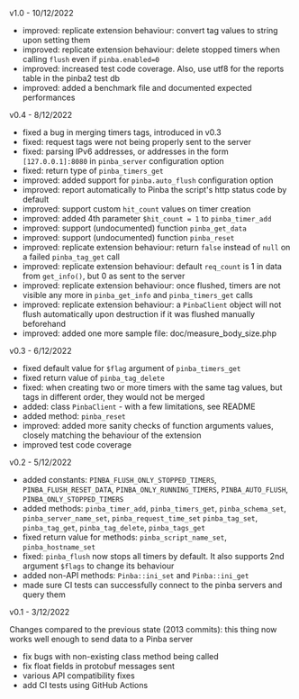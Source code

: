 v1.0 - 10/12/2022

* improved: replicate extension behaviour: convert tag values to string upon setting them
* improved: replicate extension behaviour: delete stopped timers when calling `flush` even if `pinba.enabled=0`
* improved: increased test code coverage. Also, use utf8 for the reports table in the pinba2 test db
* improved: added a benchmark file and documented expected performances

v0.4 - 8/12/2022

* fixed a bug in merging timers tags, introduced in v0.3
* fixed: request tags were not being properly sent to the server
* fixed: parsing IPv6 addresses, or addresses in the form `[127.0.0.1]:8080` in `pinba_server` configuration option
* fixed: return type of `pinba_timers_get`
* improved: added support for `pinba.auto_flush` configuration option
* improved: report automatically to Pinba the script's http status code by default
* improved: support custom `hit_count` values on timer creation
* improved: added 4th parameter `$hit_count = 1` to `pinba_timer_add`
* improved: support (undocumented) function `pinba_get_data`
* improved: support (undocumented) function `pinba_reset`
* improved: replicate extension behaviour: return `false` instead of `null` on a failed `pinba_tag_get` call
* improved: replicate extension behaviour: default `req_count` is 1 in data from `get_info()`, but 0 as sent to the server
* improved: replicate extension behaviour: once flushed, timers are not visible any more in `pinba_get_info` and `pinba_timers_get` calls
* improved: replicate extension behaviour: a `PinbaClient` object will not flush automatically upon destruction if
  it was flushed manually beforehand
* improved: added one more sample file: doc/measure_body_size.php

v0.3 - 6/12/2022

* fixed default value for `$flag` argument of `pinba_timers_get`
* fixed return value of `pinba_tag_delete`
* fixed: when creating two or more timers with the same tag values, but tags in different order, they would not be merged
* added: class `PinbaClient` - with a few limitations, see README
* added method: `pinba_reset`
* improved: added more sanity checks of function arguments values, closely matching the behaviour of the extension
* improved test code coverage

v0.2 - 5/12/2022

* added constants: `PINBA_FLUSH_ONLY_STOPPED_TIMERS`, `PINBA_FLUSH_RESET_DATA`, `PINBA_ONLY_RUNNING_TIMERS`, `PINBA_AUTO_FLUSH`,
  `PINBA_ONLY_STOPPED_TIMERS`
* added methods: `pinba_timer_add`, `pinba_timers_get`, `pinba_schema_set`, `pinba_server_name_set`, `pinba_request_time_set`
  `pinba_tag_set`, `pinba_tag_get`, `pinba_tag_delete`, `pinba_tags_get`
* fixed return value for methods: `pinba_script_name_set`, `pinba_hostname_set`
* fixed: `pinba_flush` now stops all timers by default. It also supports 2nd argument `$flags` to change its behaviour
* added non-API methods: `Pinba::ini_set` and `Pinba::ini_get`
* made sure CI tests can successfully connect to the pinba servers and query them

v0.1 - 3/12/2022

Changes compared to the previous state (2013 commits): this thing now works well enough to send data to a Pinba server

* fix bugs with non-existing class method being called
* fix float fields in protobuf messages sent
* various API compatibility fixes
* add CI tests using GitHub Actions
